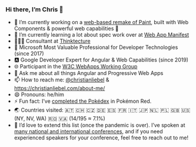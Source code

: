 ### Hi there, I’m Chris 👋

- 🔭 I’m currently working on a [web-based remake of Paint](https://github.com/christianliebel/paint), built with Web Components & powerful web capabilities 🐡
- 🌱 I’m currently learning a lot about spec work over at [Web App Manifest](https://github.com/w3c/manifest)
- 👨🏼‍💻 Consultant at [Thinktecture](https://www.thinktecture.com)
- 🔷 Microsoft Most Valuable Professional for Developer Technologies (since 2017)
- 🅰️ Google Developer Expert for Angular & Web Capabilities (since 2019) <!-- - 🤔 I’m looking for help with ... -->
- 🌐 Participant in the [W3C WebApps Working Group](https://www.w3.org/2019/webapps/)
- 💬 Ask me about all things Angular and Progressive Web Apps
- 📫 How to reach me: [@christianliebel](https://twitter.com/christianliebel) & https://christianliebel.com/about-me/
- 😄 Pronouns: he/him
- ⚡ Fun fact: I’ve [completed the Pokédex](https://github.com/pret/pokered/blob/master/engine/events/diploma.asm#L108-L112) in Pokémon Red.
- 🌏 Countries visited: 🇦🇹 🇨🇭 🇨🇿 🇩🇪 🇪🇸 🇫🇷 🇮🇹 🇯🇵 🇳🇱 🇵🇱 🇬🇧 🇺🇸 (NY, NV, WA) 🇷🇴 🇻🇦 (14/195 ≈ 7.1%)
- 📍 I’d love to extend this list (once the pandemic is over). I’ve spoken at [many national and international conferences](https://christianliebel.com/talks/), and if you need experienced speakers for your conference, feel free to reach out to me!
